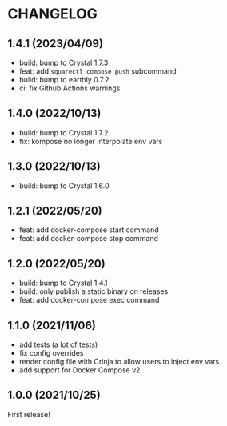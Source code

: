 # CHANGELOG

## 1.4.1 (2023/04/09)

* build: bump to Crystal 1.7.3
* feat: add `squarectl compose push` subcommand
* build: bump to earthly 0.7.2
* ci: fix Github Actions warnings

## 1.4.0 (2022/10/13)

* build: bump to Crystal 1.7.2
* fix: kompose no longer interpolate env vars

## 1.3.0 (2022/10/13)

* build: bump to Crystal 1.6.0

## 1.2.1 (2022/05/20)

* feat: add docker-compose start command
* feat: add docker-compose stop command

## 1.2.0 (2022/05/20)

* build: bump to Crystal 1.4.1
* build: only publish a static binary on releases
* feat: add docker-compose exec command

## 1.1.0 (2021/11/06)

* add tests (a lot of tests)
* fix config overrides
* render config file with Crinja to allow users to inject env vars
* add support for Docker Compose v2

## 1.0.0 (2021/10/25)

First release!

